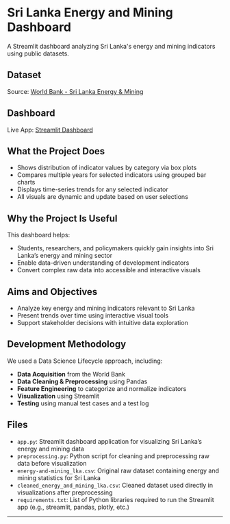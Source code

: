 # Sri Lanka Energy and Mining Dashboard

A Streamlit dashboard analyzing Sri Lanka's energy and mining indicators using public datasets.

## Dataset

Source: [World Bank - Sri Lanka Energy & Mining](https://data.humdata.org/dataset/world-bank-energy-and-mining-indicators-for-sri-lanka)

## Dashboard

Live App: [Streamlit Dashboard](https://sri-lanka-energy-and-mining-dashboard-geprx3wyqsdl6hdsef9jaz.streamlit.app/)

## What the Project Does

- Shows distribution of indicator values by category via box plots  
- Compares multiple years for selected indicators using grouped bar charts  
- Displays time-series trends for any selected indicator  
- All visuals are dynamic and update based on user selections

## Why the Project Is Useful

This dashboard helps:

- Students, researchers, and policymakers quickly gain insights into Sri Lanka’s energy and mining sector  
- Enable data-driven understanding of development indicators  
- Convert complex raw data into accessible and interactive visuals

## Aims and Objectives

- Analyze key energy and mining indicators relevant to Sri Lanka  
- Present trends over time using interactive visual tools  
- Support stakeholder decisions with intuitive data exploration

## Development Methodology

We used a Data Science Lifecycle approach, including:

- **Data Acquisition** from the World Bank  
- **Data Cleaning & Preprocessing** using Pandas  
- **Feature Engineering** to categorize and normalize indicators  
- **Visualization** using Streamlit  
- **Testing** using manual test cases and a test log

## Files

- `app.py`: Streamlit dashboard application for visualizing Sri Lanka’s energy and mining data  
- `preprocessing.py`: Python script for cleaning and preprocessing raw data before visualization  
- `energy-and-mining_lka.csv`: Original raw dataset containing energy and mining statistics for Sri Lanka  
- `cleaned_energy_and_mining_lka.csv`: Cleaned dataset used directly in visualizations after preprocessing  
- `requirements.txt`: List of Python libraries required to run the Streamlit app (e.g., streamlit, pandas, plotly, etc.)

---


